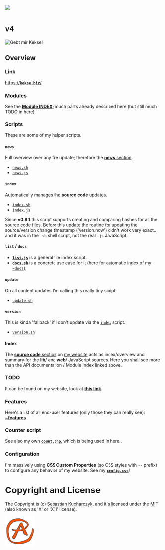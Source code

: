<img src="https://kekse.biz/github.php?draw&override=github:v4" />

# **`v4`**
<!--<img src="https://mirror.kekse.biz/noto-emoji-animation/emoji.php?tag=face-in-clouds&type=webp" />-->
![Gebt mir Kekse!](https://kekse.biz/img/Gebt%20mir%20die%20Kekse%20-%20und%20niemand%20wird%20verletzt.medium.jpg)

## Overview

### Link
[https://**`kekse.biz`**/](https://kekse.biz/)

### **Modules**
See the [**Module INDEX**](docs/modules/README.md); much parts already described here (but still much TODO in here).

### **Scripts**
These are some of my helper scripts.

#### `news`
Full overview over any file update; therefore the [**news** section](https://kekse.biz/?~news).

* [`news.sh`](scripts/news.sh)
* [`news.js`](scripts/news.js)

#### `index`
Automatically manages the **source code** updates.

* [`index.sh`](scripts/index.sh)
* [`index.js`](scripts/index.js)

Since **v0.8.1** this script supports creating and comparing hashes for all the source code files.
Before this update the routine for updating the source/version change timestamp ('version.now')
didn't work very exact.. and it was in the `.sh` shell script, not the real `.js` JavaScript.

#### `list` / `docs`
* [**`list.js`**](scripts/list.js) is a general file index script.
* [**`docs.sh`**](scripts/docs.sh) is a concrete use case for it (here for automatic index of my [`~docs`](https://kekse.biz/?~docs));

#### `update`
On all content updates I'm calling this really tiny script.

* [`update.sh`](scripts/update.sh)

#### `version`
This is kinda 'fallback' if I don't update via the [`index`](#index) script.

* [`version.sh`](scripts/version.sh)

#### **Index**
The [**source code** section](https://kekse.biz/?~sources) on [my website](https://kekse.biz/)
acts as index/overview and summary for the **lib**/ and **web**/ JavaScript sources.
Here you shall see more than the [API documentation / Module Index](docs/modules/README.md)
linked above.

### **TODO**
It can be found on my website, look at [**this link**](https://kekse.biz/?~todo).

### **Features**
Here's a list of all end-user features (only those they can really see):
[**~features**](https://kekse.biz/?~features)

### Counter script
See also my own [**`count.php`**](https://github.com/kekse1/count.php/), which is being used in here..

### Configuration
I'm massively using **CSS Custom Properties** (so CSS styles with `--` prefix) to configure
any behavior of my website. See my [**`config.css`**](css/config.css)!

# Copyright and License
The Copyright is [(c) Sebastian Kucharczyk](COPYRIGHT.txt),
and it's licensed under the [MIT](LICENSE.txt) (also known as 'X' or 'X11' license).

<a href="favicon.512px.png" target="_blank">
<img src="favicon.png" alt="Favicon" />
</a>
